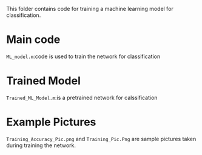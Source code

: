 This folder contains code for  training a machine learning model for classification.

# Main code
`ML_model.m`:code is used to train the network for classification

# Trained Model
`Trained_ML_Model.m`:is a pretrained network for calssification
# Example Pictures
`Training_Accuracy_Pic.png` and `Training_Pic.Png` are sample pictures taken during training the network.
